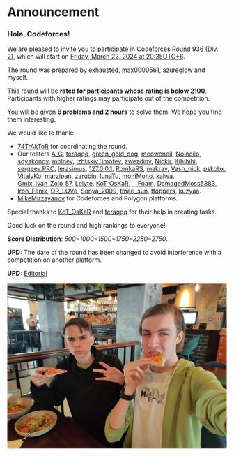 # Announcement


### **Hola, Codeforces!**

We are pleased to invite you to participate in [Codeforces Round 936 (Div. 2)](https://codeforces.com/contest/1946), which will start on [Friday, March 22, 2024 at 20:35UTC+6](https://codeforces.com/https://www.timeanddate.com/worldclock/fixedtime.html?day=22&month=3&year=2024&hour=17&min=35&sec=0&p1=166).

The round was prepared by [exhausted](https://codeforces.com/profile/exhausted "Master exhausted"), [max0000561](https://codeforces.com/profile/max0000561 "Master max0000561"), [azureglow](https://codeforces.com/profile/azureglow "Master azureglow") and myself.

This round will be **rated for participants whose rating is below 2100**. Participants with higher ratings may participate out of the competition.

You will be given **6 problems and 2 hours** to solve them. We hope you find them interesting.

We would like to thank:

 * [74TrAkToR](https://codeforces.com/profile/74TrAkToR "International Master 74TrAkToR") for coordinating the round.
* Our testers [A_G](https://codeforces.com/profile/A_G "Legendary Grandmaster A_G"), [teraqqq](https://codeforces.com/profile/teraqqq "International Grandmaster teraqqq"), [green_gold_dog](https://codeforces.com/profile/green_gold_dog "Grandmaster green_gold_dog"), [meowcneil](https://codeforces.com/profile/meowcneil "Grandmaster meowcneil"), [Noinoiio](https://codeforces.com/profile/Noinoiio "Master Noinoiio"), [sdyakonov](https://codeforces.com/profile/sdyakonov "Master sdyakonov"), [molney](https://codeforces.com/profile/molney "Master molney"), [IzhtskiyTimofey](https://codeforces.com/profile/IzhtskiyTimofey "Master IzhtskiyTimofey"), [zwezdinv](https://codeforces.com/profile/zwezdinv "International Master zwezdinv"), [Nickir](https://codeforces.com/profile/Nickir "Master Nickir"), [Kihihihi](https://codeforces.com/profile/Kihihihi "Master Kihihihi"), [sergeev.PRO](https://codeforces.com/profile/sergeev.PRO "Master sergeev.PRO"), [lerasimus](https://codeforces.com/profile/lerasimus "Master lerasimus"), [127.0.0.1](https://codeforces.com/profile/127.0.0.1 "Master 127.0.0.1"), [RomkaRS](https://codeforces.com/profile/RomkaRS "Master RomkaRS"), [makrav](https://codeforces.com/profile/makrav "International Master makrav"), [Vash_nick](https://codeforces.com/profile/Vash_nick "Master Vash_nick"), [pskobx](https://codeforces.com/profile/pskobx "Candidate Master pskobx"), [VitalyKo](https://codeforces.com/profile/VitalyKo "Candidate Master VitalyKo"), [marzipan](https://codeforces.com/profile/marzipan "Candidate Master marzipan"), [zarubin](https://codeforces.com/profile/zarubin "Candidate Master zarubin"), [lunaTu](https://codeforces.com/profile/lunaTu "Candidate Master lunaTu"), [moniMono](https://codeforces.com/profile/moniMono "Expert moniMono"), [xalwa](https://codeforces.com/profile/xalwa "Expert xalwa"), [Gmix_Ivan_Zolo_57](https://codeforces.com/profile/Gmix_Ivan_Zolo_57 "Expert Gmix_Ivan_Zolo_57"), [Lelyte](https://codeforces.com/profile/Lelyte "Expert Lelyte"), [KoT_OsKaR](https://codeforces.com/profile/KoT_OsKaR "Expert KoT_OsKaR"), [__Foam](https://codeforces.com/profile/__Foam "Expert __Foam"), [DamagedMoss5883](https://codeforces.com/profile/DamagedMoss5883 "Specialist DamagedMoss5883"), [Iron_Fenix](https://codeforces.com/profile/Iron_Fenix "Specialist Iron_Fenix"), [OR_LOVe](https://codeforces.com/profile/OR_LOVe "Specialist OR_LOVe"), [Sonya_2009](https://codeforces.com/profile/Sonya_2009 "Pupil Sonya_2009"), [tmari_sun](https://codeforces.com/profile/tmari_sun "Pupil tmari_sun"), [tfoppers](https://codeforces.com/profile/tfoppers "Newbie tfoppers"), [kuzyaa](https://codeforces.com/profile/kuzyaa "Newbie kuzyaa").
* [MikeMirzayanov](https://codeforces.com/profile/MikeMirzayanov "Headquarters, MikeMirzayanov") for Codeforces and Polygon platforms.

Special thanks to [KoT_OsKaR](https://codeforces.com/profile/KoT_OsKaR "Expert KoT_OsKaR") and [teraqqq](https://codeforces.com/profile/teraqqq "International Grandmaster teraqqq") for their help in creating tasks.

Good luck on the round and high rankings to everyone!

**Score Distribution**: *500−1000−1500−1750−2250−2750*.

**UPD:** The date of the round has been changed to avoid interference with a competition on another platform.

**UPD:** [Editorial](Tutorial_(en).md)

![ ](images/45e4127ce44ddd94c816137f2460438c2402ba15.jpeg)


